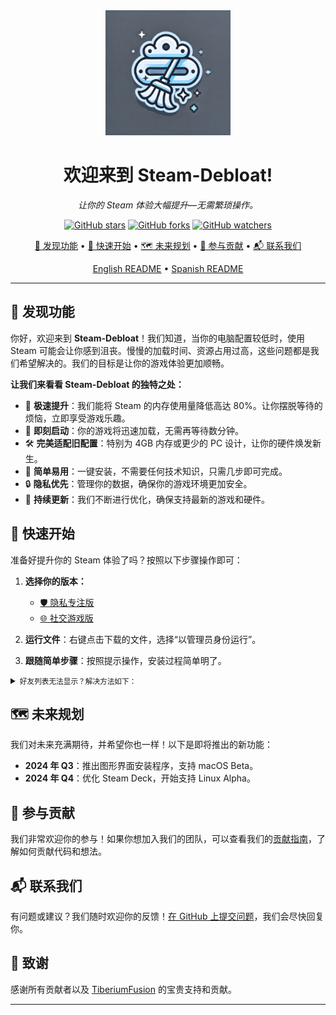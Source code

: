 <div align="center">
  <img src="assets/logo.webp" alt="Steam-Debloat Logo" width="200"/>
  <h1>欢迎来到 Steam-Debloat!</h1>
  <p><em>让你的 Steam 体验大幅提升—无需繁琐操作。</em></p>

  [![GitHub stars](https://img.shields.io/github/stars/mtytyx/Steam-Debloat.svg?style=social&label=Star)](https://github.com/mtytyx/Steam-Debloat)
  [![GitHub forks](https://img.shields.io/github/forks/mtytyx/Steam-Debloat.svg?style=social&label=Fork)](https://github.com/mtytyx/Steam-Debloat/fork)
  [![GitHub watchers](https://img.shields.io/github/watchers/mtytyx/Steam-Debloat.svg?style=social&label=Watch)](https://github.com/mtytyx/Steam-Debloat)

  [🌟 发现功能](#-发现功能) • [🚀 快速开始](#-快速开始) • [🗺 未来规划](#-未来规划) • [🤝 参与贡献](#-参与贡献) • [📬 联系我们](#-联系我们)

  [English README](https://github.com/mtytyx/Steam-Debloat/blob/main/README.md) • [Spanish README](https://github.com/mtytyx/Steam-Debloat/blob/main/README.es.md)
</div>

---

## 🌟 发现功能

你好，欢迎来到 **Steam-Debloat**！我们知道，当你的电脑配置较低时，使用 Steam 可能会让你感到沮丧。慢慢的加载时间、资源占用过高，这些问题都是我们希望解决的。我们的目标是让你的游戏体验更加顺畅。

**让我们来看看 **Steam-Debloat** 的独特之处：**
- 💨 **极速提升**：我们能将 Steam 的内存使用量降低高达 80%。让你摆脱等待的烦恼，立即享受游戏乐趣。
- 🚀 **即刻启动**：你的游戏将迅速加载，无需再等待数分钟。
- 🛠 **完美适配旧配置**：特别为 4GB 内存或更少的 PC 设计，让你的硬件焕发新生。
- 🎯 **简单易用**：一键安装，不需要任何技术知识，只需几步即可完成。
- 🔒 **隐私优先**：管理你的数据，确保你的游戏环境更加安全。
- 🌟 **持续更新**：我们不断进行优化，确保支持最新的游戏和硬件。

## 🚀 快速开始

准备好提升你的 Steam 体验了吗？按照以下步骤操作即可：

1. **选择你的版本：**
   - [🛡️ 隐私专注版](https://github.com/mtytyx/Steam-Debloat/releases/latest/download/Steam-Privacy-Edition.bat)
   - [🌐 社交游戏版](https://github.com/mtytyx/Steam-Debloat/releases/latest/download/Steam-Social-Edition.bat)

2. **运行文件**：右键点击下载的文件，选择“以管理员身份运行”。

3. **跟随简单步骤**：按照提示操作，安装过程简单明了。

<details>
<summary><small>好友列表无法显示？解决方法如下：</small></summary>

1. 从[此链接](https://github.com/TiberiumFusion/FixedSteamFriendsUI/releases)下载 Quickpatcher。
2. 点击“安装 Quickpatcher”按钮，恢复你的好友列表：
   ![image](https://github.com/user-attachments/assets/22811b3c-2db1-4716-9682-b77c61ef3486)

</details>

## 🗺 未来规划

我们对未来充满期待，并希望你也一样！以下是即将推出的新功能：

- **2024 年 Q3**：推出图形界面安装程序，支持 macOS Beta。
- **2024 年 Q4**：优化 Steam Deck，开始支持 Linux Alpha。

## 🤝 参与贡献

我们非常欢迎你的参与！如果你想加入我们的团队，可以查看我们的[贡献指南](CONTRIBUTING.md)，了解如何贡献代码和想法。

## 📬 联系我们

有问题或建议？我们随时欢迎你的反馈！[在 GitHub 上提交问题](https://github.com/mtytyx/Steam-Debloat/issues)，我们会尽快回复你。

## 🙏 致谢

感谢所有贡献者以及 [TiberiumFusion](https://github.com/TiberiumFusion) 的宝贵支持和贡献。

---
